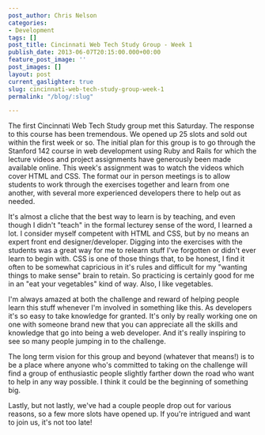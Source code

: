 ```yaml
---
post_author: Chris Nelson
categories:
- Development
tags: []
post_title: Cincinnati Web Tech Study Group - Week 1
publish_date: 2013-06-07T20:15:00.000+00:00
feature_post_image: ''
post_images: []
layout: post
current_gaslighter: true
slug: cincinnati-web-tech-study-group-week-1
permalink: "/blog/:slug"

---
```

The first Cincinnati Web Tech Study group met this Saturday. The response to
this course has been tremendous. We opened up 25 slots and sold out within the
first week or so. The initial plan for this group is to go through the
Stanford 142 course in web development using Ruby and Rails for which the
lecture videos and project assignments have generously been made available
online. This week's assignment was to watch the videos which cover HTML and
CSS. The format our in person meetings is to allow students to work through
the exercises together and learn from one another, with several more
experienced developers there to help out as needed.

It's almost a cliche that the best way to learn is by teaching, and even
though I didn't "teach" in the formal lecturey sense of the word, I learned a
lot. I consider myself competent with HTML and CSS, but by no means an expert
front end designer/developer. Digging into the exercises with the students was
a great way for me to relearn stuff I've forgotten or didn't ever learn to
begin with. CSS is one of those things that, to be honest, I find it often to
be somewhat capricious in it's rules and difficult for my "wanting things to
make sense" brain to retain. So practicing is certainly good for me in an "eat
your vegetables" kind of way. Also, I like vegetables.

I'm always amazed at both the challenge and reward of helping people learn
this stuff whenever I'm involved in something like this. As developers it's so
easy to take knowledge for granted. It's only by really working one on one
with someone brand new that you can appreciate all the skills and knowledge
that go into being a web developer. And it's really inspiring to see so many
people jumping in to the challenge.

The long term vision for this group and beyond (whatever that means!) is to be
a place where anyone who's committed to taking on the challenge will find a
group of enthusiastic people slightly farther down the road who want to help
in any way possible. I think it could be the beginning of something big.

Lastly, but not lastly, we've had a couple people drop out for various
reasons, so a few more slots have opened up. If you're intrigued and want to
join us, it's not too late!
